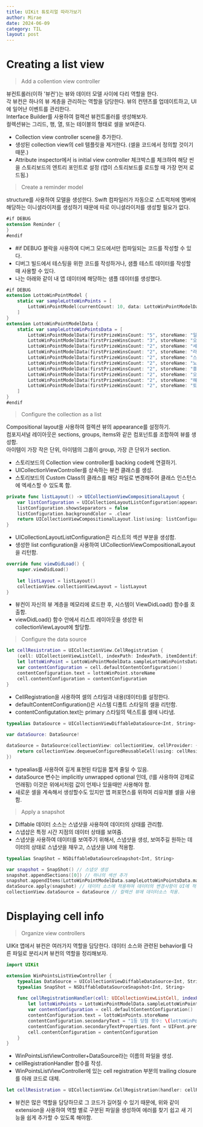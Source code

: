 ```yaml
---
title: UIKit 튜토리얼 따라가보기
author: Mirae
date: 2024-06-09
category: TIL
layout: post
---
```


# Creating a list view 
> Add a collention view controller
  
  뷰컨트롤러(이하 '뷰컨')는 뷰와 데이터 모델 사이에 다리 역할을 한다.  
  각 뷰컨은 하나의 뷰 계층을 관리하는 역할을 담당한다. 뷰의 컨텐츠를 업데이트하고, UI에 일어난 이벤트를 관리한다.  
  Interface Builder를 사용하여 컬렉션 뷰컨트롤러를 생성해보자.  
  컬렉션뷰는 그리드, 행, 열, 또는 테이블의 형태로 셀을 보여준다.  
    
- Collection view controller scene을 추가한다. 
- 생성된 collection view의 cell 템플릿을 제거한다. (셀을 코드에서 정의할 것이기 때문.)
- Attribute inspector에서 is initial view controller 체크박스를 체크하여 해당 씬을 스토리보드의 엔트리 포인트로 설정 (앱이 스토리보드를 로드할 때 가장 먼저 로드됨.)

> Create a reminder model
  
  structure를 사용하여 모델을 생성한다. Swift 컴파일러가 자동으로 스트럭처에 멤버에 해당하는 이니셜라이저를 생성하기 때문에 따로 이니셜라이저를 생성할 필요가 없다.  
  
```swift 
#if DEBUG
extension Reminder {
}
#endif
```
- #if DEBUG 블락을 사용하여 디버그 모드에서만 컴파일되는 코드를 작성할 수 있다.  
- 디버그 빌드에서 테스팅을 위한 코드를 작성하거나, 샘플 테스트 데이터를 작성할 때 사용할 수 있다. 
- 나는 아래와 같이 내 앱 데이터에 해당하는 샘플 데이터를 생성했다.  

```swift
#if DEBUG
extension LottoWinPointModel {
    static var sampleLottoWinPoints = [
        LottoWinPointModel(currentCount: 10, data: LottoWinPointModelData.sampleLottoWinPointsData, matchCount: 330, page: 1, perPage: 10, totalCount: 330)
    ]
}
extension LottoWinPointModelData {
    static var sampleLottoWinPointsData = [
        LottoWinPointModelData(firstPrizeWinsCount: "5", storeName: "일등복권편의점", orderNumber: "1", region: "대구 달서구"),
        LottoWinPointModelData(firstPrizeWinsCount: "3", storeName: "오케이상사", orderNumber: "2", region: "서울 서초구"),
        LottoWinPointModelData(firstPrizeWinsCount: "2", storeName: "세진전자통신", orderNumber: "3", region: "대구 서구"),
        LottoWinPointModelData(firstPrizeWinsCount: "2", storeName: "라이프마트", orderNumber: "4", region: "인천 중구"),
        LottoWinPointModelData(firstPrizeWinsCount: "2", storeName: "스파", orderNumber: "5", region: "서울 노원구"),
        LottoWinPointModelData(firstPrizeWinsCount: "2", storeName: "노다지복권방", orderNumber: "6", region: "인천 미추홀구"),
        LottoWinPointModelData(firstPrizeWinsCount: "2", storeName: "흥부네박터졌네", orderNumber: "7", region: "인천 계양구"),
        LottoWinPointModelData(firstPrizeWinsCount: "2", storeName: "오천억복권방", orderNumber: "8", region: "광주 서구"),
        LottoWinPointModelData(firstPrizeWinsCount: "2", storeName: "해피+24시편의점", orderNumber: "9", region: "광주 북구"),
        LottoWinPointModelData(firstPrizeWinsCount: "2", storeName: "토큰박스", orderNumber: "10", region: "경기 남양주시"),
    ]
}
#endif
```
 
> Configure the collection as a list
  
  Compositional layout을 사용하여 컬렉션 뷰의 appearance를 설정하기.  
  컴포지셔널 레이아웃은 sections, groups, items와 같은 컴포넌트를 조합하여 뷰를 생성함.  
  아이템이 가장 작은 단위, 아이템의 그룹이 group, 가장 큰 단위가 section.  

- 스토리보드의 Collection view controller를 backing code에 연결하기.
- UICollectionViewController를 상속하는 뷰컨 클래스를 생성.
- 스토리보드의 Custom Class의 클래스를 해당 파일로 변경해주어 클래스 인스턴스에 엑세스할 수 있도록 함. 

```swift
private func listLayout() -> UICollectionViewCompositionalLayout {
    var listConfiguration = UICollectionLayoutListConfiguration(appearance: .grouped)
    listConfiguration.showsSeparators = false
    listConfiguration.backgroundColor = .clear
    return UICollectionViewCompositionalLayout.list(using: listConfiguration)
}
```
  
- UICollectionLayoutListConfiguration은 리스트의 섹션 부분을 생성함.
- 생성한 list configuration을 사용하여 UICollectionViewCompositionalLayout을 리턴함.
  
```swift
override func viewDidLoad() {
    super.viewDidLoad()
    
    let listLayout = listLayout()
    collectionView.collectionViewLayout = listLayout
}
```
  
- 뷰컨이 자신의 뷰 계층을 메모리에 로드한 후, 시스템이 ViewDidLoad() 함수를 호출함.
- viewDidLoad() 함수 안에서 리스트 레이아웃을 생성한 뒤 collectionViewLayout에 할당함.  


> Configure the data source
  
```swift
let cellResistration = UICollectionView.CellRegistration {
    (cell: UICollectionViewListCell, indexPath: IndexPath, itemIdentifier: String) in
    let lottoWinPoint = LottoWinPointModelData.sampleLottoWinPointsData[indexPath.item]
    var contentConfiguration = cell.defaultContentConfiguration()
    contentConfiguration.text = lottoWinPoint.storeName
    cell.contentConfiguration = contentConfiguration
}
```
- CellRegistration을 사용하여 셀의 스타일과 내용(데이터)를 설정한다. 
- defaultContentConfiguration()은 시스템 디폴트 스타일의 셀을 리턴함. 
- contentConfigutation.text는 primary 스타일의 텍스트를 셀에 나타냄.

```swift
typealias DataSource = UICollectionViewDiffableDataSource<Int, String>
    
var dataSource: DataSource!

dataSource = DataSource(collectionView: collectionView, cellProvider: { (collectionView: UICollectionView, indexPath: IndexPath, itemIdentifier: String) in
    return collectionView.dequeueConfiguredReusableCell(using: cellResistration, for: indexPath, item: itemIdentifier)
})
```
  
- typealias를 사용하여 길게 표현된 타입을 짧게 줄일 수 있음. 
- dataSource 변수는 implicitly unwrapped optional 인데, (!를 사용하여 강제로 언래핑) 이것은 위에서처럼 값이 언제나 있을때만 사용해야 함. 
- 새로운 셀을 계속해서 생성할수도 있지만 앱 퍼포먼스를 위하여 리유저블 셀을 사용함. 
  
> Apply a snapshot
  
- Diffable 데이터 소스는 스냅샷을 사용하여 데이터의 상태를 관리함.  
- 스냅샵은 특정 시간 지점의 데이터 상태를 보여줌.  
- 스냅샷을 사용하여 데이터를 보여주기 위해서, 스냅샷을 생성, 보여주길 원하는 데이터의 상태로 스냅샷을 채우고, 스냅샷을 UI에 적용함.
    
```swift
typealias SnapShot = NSDiffableDataSourceSnapshot<Int, String>

var snapshot = SnapShot() // 스냅샷 생성
snapshot.appendSections([0]) // 하나의 섹션 추가
snapshot.appendItems(LottoWinPointModelData.sampleLottoWinPointsData.map { $0.storeName }) // 샘플데이터 중 storeName으로 배열을 생성하여 아이템으로 추가
dataSource.apply(snapshot) // 데이터 소스에 적용하여 데이터의 변경사항이 UI에 적용되도록 함.
collectionView.dataSource = dataSource // 컬렉션 뷰에 데이터소스 적용.
```

# Displaying cell info 

> Organize view controllers
  
UIKit 앱에서 뷰컨은 여러가지 역할을 담당한다. 데이터 소스와 관련된 behavior를 다른 파일로 분리시켜 뷰컨의 역할을 정리해보자. 

```swift
import UIKit

extension WinPointsListViewController {
    typealias DataSource = UICollectionViewDiffableDataSource<Int, String>
    typealias SnapShot = NSDiffableDataSourceSnapshot<Int, String>
    
    func cellRegistrationHandler(cell: UICollectionViewListCell, indexPath: IndexPath, id: String) {
        let lottoWinPoints = LottoWinPointModelData.sampleLottoWinPointsData[indexPath.item]
        var contentConfiguration = cell.defaultContentConfiguration()
        contentConfiguration.text = lottoWinPoints.storeName
        contentConfiguration.secondaryText = "1등 당첨 횟수: \(lottoWinPoints.firstPrizeWinsCount)"
        contentConfiguration.secondaryTextProperties.font = UIFont.preferredFont(forTextStyle: .caption1)
        cell.contentConfiguration = contentConfiguration
    }
}
```
  
- WinPointsListViewController+DataSource라는 이름의 파일을 생성. 
- cellRegistrationHandler 함수를 작성.
- WinPointsListViewController에 있는 cell registration 부분의 trailing closure를 아래 코드로 대체.
  
```swift
let cellResistration = UICollectionView.CellRegistration(handler: cellRegistrationHandler)
```
  
- 뷰컨은 많은 역할을 담당하므로 그 코드가 길어질 수 있기 때문에, 위와 같이 extension을 사용하여 역할 별로 구분된 파일을 생성하여 에러를 찾기 쉽고 새 기능을 쉽게 추가할 수 있도록 해야함.
